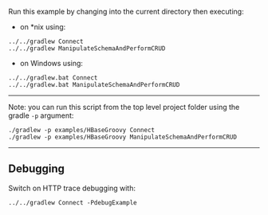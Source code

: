 Run this example by changing into the current directory then executing:

- on *nix using:

```
../../gradlew Connect
../../gradlew ManipulateSchemaAndPerformCRUD
```

- on Windows using:

```
../../gradlew.bat Connect
../../gradlew.bat ManipulateSchemaAndPerformCRUD
```

*********************************************************************

Note: you can run this script from the top level project folder using the gradle `-p` argument:

```
./gradlew -p examples/HBaseGroovy Connect
./gradlew -p examples/HBaseGroovy ManipulateSchemaAndPerformCRUD
```

*********************************************************************

## Debugging

Switch on HTTP trace debugging with:
```
../../gradlew Connect -PdebugExample
```
